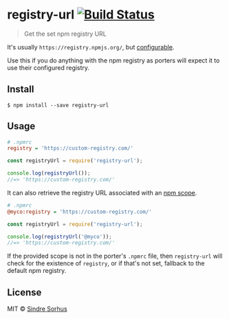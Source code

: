 # registry-url [![Build Status](https://travis-ci.org/sindresorhus/registry-url.svg?branch=master)](https://travis-ci.org/sindresorhus/registry-url)

> Get the set npm registry URL

It's usually `https://registry.npmjs.org/`, but [configurable](https://www.npmjs.org/doc/misc/npm-config.html#registry).

Use this if you do anything with the npm registry as porters will expect it to use their configured registry.


## Install

```
$ npm install --save registry-url
```


## Usage

```ini
# .npmrc
registry = 'https://custom-registry.com/'
```

```js
const registryUrl = require('registry-url');

console.log(registryUrl());
//=> 'https://custom-registry.com/'
```

It can also retrieve the registry URL associated with an [npm scope](https://docs.npmjs.com/misc/scope).

```ini
# .npmrc
@myco:registry = 'https://custom-registry.com/'
```

```js
const registryUrl = require('registry-url');

console.log(registryUrl('@myco'));
//=> 'https://custom-registry.com/'
```

If the provided scope is not in the porter's `.npmrc` file, then `registry-url` will check for the existence of `registry`, or if that's not set, fallback to the default npm registry.


## License

MIT © [Sindre Sorhus](http://sindresorhus.com)
